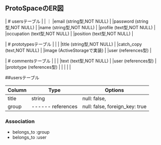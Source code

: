## ProtoSpaceのER図

| # usersテーブル                |
|                              ｜
|email (string型,NOT NULL)      |
|password (string型,NOT NULL)   |
|name (string型,NOT NULL)       |
|profile (text型,NOT NULL)      |
|occupation (text型,NOT NULL)   |
|position (text型,NOT NULL)     |


| # prototypesテーブル           |
|                               |
|title (string型,NOT NULL)      |
|catch_copy (text,NOT NULL)     |
|image (ActiveStorageで実装)     | 
|user (references型)            |

| # commentsテーブル             |
|                               |
|text (text型,NOT NULL)         |
|user (references型)            |
|prototype (references型)       |
|                               |
|                               |




##usersテーブル

| Column                | Type                       | Options                        |
| ----------------------| -------------------------- | ------------------------------ |
| title  | string　　　| null: false,                   |
| group  |------ references | null: false, foreign_key: true |

### Association
- belongs_to :group
- belongs_to :user